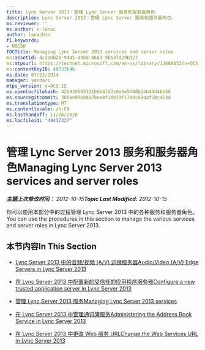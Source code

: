 ```yaml
---
title: Lync Server 2013：管理 Lync Server 服务和服务器角色
description: Lync Server 2013：管理 Lync Server 服务和服务器角色。
ms.reviewer: ''
ms.author: v-lanac
author: lanachin
f1.keywords:
- NOCSH
TOCTitle: Managing Lync Server 2013 services and server roles
ms:assetid: 4c316b2b-9445-49bd-868d-9b537d29b327
ms:mtpsurl: https://technet.microsoft.com/en-us/library/JJ688053(v=OCS.15)
ms:contentKeyID: 49733646
ms.date: 07/23/2014
manager: serdars
mtps_version: v=OCS.15
ms.openlocfilehash: 42b430593331b9b4fd2c0a6e5f48b1bb49d4bb56
ms.sourcegitcommit: 36fee89bb887bea4f18b19f17a8c69daf5bc423d
ms.translationtype: MT
ms.contentlocale: zh-CN
ms.lasthandoff: 11/26/2020
ms.locfileid: "49437327"
---
```

# <a name="managing-lync-server-2013-services-and-server-roles"></a><span data-ttu-id="183e7-103">管理 Lync Server 2013 服务和服务器角色</span><span class="sxs-lookup"><span data-stu-id="183e7-103">Managing Lync Server 2013 services and server roles</span></span>

<div data-xmlns="http://www.w3.org/1999/xhtml">

<div class="topic" data-xmlns="http://www.w3.org/1999/xhtml" data-msxsl="urn:schemas-microsoft-com:xslt" data-cs="https://msdn.microsoft.com/">

<div data-asp="https://msdn2.microsoft.com/asp">



</div>

<div id="mainSection">

<div id="mainBody"><span data-ttu-id="183e7-104">

<span> </span></span><span class="sxs-lookup"><span data-stu-id="183e7-104">

<span> </span></span></span>

<span data-ttu-id="183e7-105">_**主题上次修改时间：** 2012-10-15_</span><span class="sxs-lookup"><span data-stu-id="183e7-105">_**Topic Last Modified:** 2012-10-15_</span></span>

<span data-ttu-id="183e7-106">你可以使用本部分中的过程管理 Lync Server 2013 中的各种服务和服务器角色。</span><span class="sxs-lookup"><span data-stu-id="183e7-106">You can use the procedures in this section to manage the various services and server roles in Lync Server 2013.</span></span>

<div>

## <a name="in-this-section"></a><span data-ttu-id="183e7-107">本节内容</span><span class="sxs-lookup"><span data-stu-id="183e7-107">In This Section</span></span>

  - [<span data-ttu-id="183e7-108">Lync Server 2013 中的音频/视频 (A/V) 边缘服务器</span><span class="sxs-lookup"><span data-stu-id="183e7-108">Audio/Video (A/V) Edge Servers in Lync Server 2013</span></span>](lync-server-2013-audio-video-a-v-edge-servers.md)

  - [<span data-ttu-id="183e7-109">在 Lync Server 2013 中配置新的受信任的应用程序服务器</span><span class="sxs-lookup"><span data-stu-id="183e7-109">Configure a new trusted application server in Lync Server 2013</span></span>](lync-server-2013-configure-a-new-trusted-application-server.md)

  - [<span data-ttu-id="183e7-110">管理 Lync Server 2013 服务</span><span class="sxs-lookup"><span data-stu-id="183e7-110">Managing Lync Server 2013 services</span></span>](lync-server-2013-managing-lync-server-services.md)

  - [<span data-ttu-id="183e7-111">在 Lync Server 2013 中管理通讯簿服务</span><span class="sxs-lookup"><span data-stu-id="183e7-111">Administering the Address Book Service in Lync Server 2013</span></span>](lync-server-2013-administering-the-address-book-service.md)

  - [<span data-ttu-id="183e7-112">在 Lync Server 2013 中更改 Web 服务 URL</span><span class="sxs-lookup"><span data-stu-id="183e7-112">Change the Web Services URL in Lync Server 2013</span></span>](lync-server-2013-change-the-web-services-url.md)

<span data-ttu-id="183e7-113"></div>

</div>

<span> </span>

</div>

</div>

</span><span class="sxs-lookup"><span data-stu-id="183e7-113"></div>

</div>

<span> </span>

</div>

</div>

</span></span></div>

